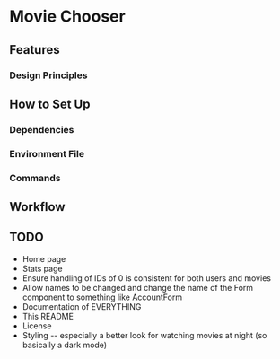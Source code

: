 # Movie Chooser

## Features

### Design Principles

## How to Set Up

### Dependencies

### Environment File

### Commands

## Workflow

## TODO

- Home page
- Stats page
- Ensure handling of IDs of 0 is consistent for both users and movies
- Allow names to be changed and change the name of the Form component to something like AccountForm
- Documentation of EVERYTHING
- This README
- License
- Styling -- especially a better look for watching movies at night (so basically a dark mode)
